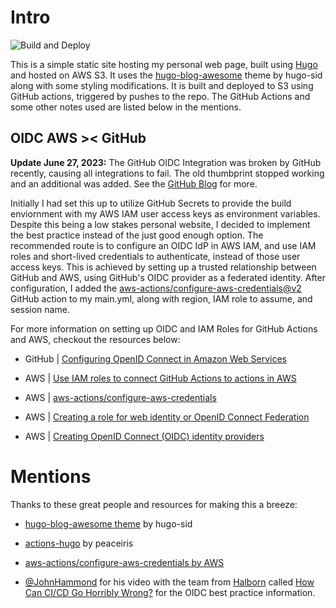 
# Intro

![Build and Deploy](https://github.com/g-ke/hugo-site/actions/workflows/main.yml/badge.svg)

This is a simple static site hosting my personal web page, built using [Hugo](https://github.com/gohugoio/hugo) and hosted on AWS S3. It uses the [hugo-blog-awesome](https://github.com/hugo-sid/hugo-blog-awesome) theme by hugo-sid along with some styling modifications. It is built and deployed to S3 using GitHub actions, triggered by pushes to the repo. The GitHub Actions and some other notes used are listed below in the mentions.

## OIDC AWS >< GitHub

**Update June 27, 2023:** The GitHub OIDC Integration was broken by GitHub recently, causing all integrations to fail. The old thumbprint stopped working and an additional was added. See the [GitHub Blog](https://github.blog/changelog/2023-06-27-github-actions-update-on-oidc-integration-with-aws/) for more.

Initially I had set this up to utilize GitHub Secrets to provide the build enviornment with my AWS IAM user access keys as environment variables. Despite this being a low stakes personal website, I decided to implement the best practice instead of the just good enough option. The recommended route is to configure an OIDC IdP in AWS IAM, and use IAM roles and short-lived credentials to authenticate, instead of those user access keys. This is achieved by setting up a trusted relationship between GitHub and AWS, using GitHub's OIDC provider as a federated identity. After configuration, I added the [aws-actions/configure-aws-credentials@v2](https://github.com/aws-actions/configure-aws-credentials) GitHub action to my main.yml, along with region, IAM role to assume, and session name.

For more information on setting up OIDC and IAM Roles for GitHub Actions and AWS, checkout the resources below:

- GitHub | [Configuring OpenID Connect in Amazon Web Services](https://docs.github.com/en/actions/deployment/security-hardening-your-deployments/configuring-openid-connect-in-amazon-web-services)

- AWS | [Use IAM roles to connect GitHub Actions to actions in AWS](https://aws.amazon.com/blogs/security/use-iam-roles-to-connect-github-actions-to-actions-in-aws/)

- AWS | [aws-actions/configure-aws-credentials](https://github.com/aws-actions/configure-aws-credentials)

- AWS | [Creating a role for web identity or OpenID Connect Federation](https://docs.aws.amazon.com/IAM/latest/UserGuide/id_roles_create_for-idp_oidc.html#idp_oidc_Create_GitHub)

- AWS | [Creating OpenID Connect (OIDC) identity providers](https://docs.aws.amazon.com/IAM/latest/UserGuide/id_roles_providers_create_oidc.html)

# Mentions

Thanks to these great people and resources for making this a breeze:

- [hugo-blog-awesome theme](https://github.com/hugo-sid/hugo-blog-awesome) by hugo-sid

- [actions-hugo](https://github.com/peaceiris/actions-hugo) by peaceiris

- [aws-actions/configure-aws-credentials by AWS](https://github.com/aws-actions/configure-aws-credentials)

- [@JohnHammond](https://twitter.com/_johnhammond) for his video with the team from [Halborn](https://www.halborn.com/) called [How Can CI/CD Go Horribly Wrong?](https://www.youtube.com/watch?v=IzdWk6nA_Ho) for the OIDC best practice information.
